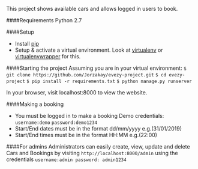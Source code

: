This project shows available cars and allows logged in users to book.

####Requirements
Python 2.7

####Setup
* Install [pip](https://pip.pypa.io/)
* Setup & activate a virtual environment. Look at [virtualenv](https://virtualenv.pypa.io/) or [virtualenvwrapper](https://virtualenvwrapper.readthedocs.io/en/latest/) for this.


####Starting the project
Assuming you are in your virtual environment:
`$ git clone https://github.com/Jorzakay/evezy-project.git`
`$ cd evezy-project`
`$ pip install -r requirements.txt`
`$ python manage.py runserver`

In your browser, visit localhost:8000 to view the website.

####Making a booking
* You must be logged in to make a booking
Demo credentials:
`username:demo`
`password:demo1234`
* Start/End dates must be in the format dd/mm/yyyy e.g.(31/01/2019)
* Start/End times must be in the format HH:MM e.g.(22:00)

####For admins
Administrators can easily create, view, update and delete Cars and Bookings by visiting `http://localhost:8000/admin` using the credentials `username:admin password: admin1234`
